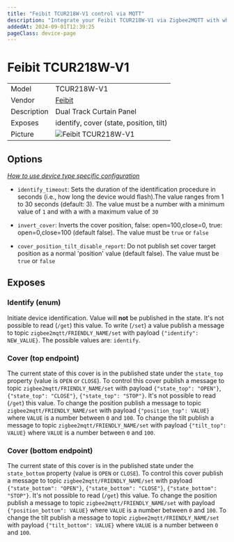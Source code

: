 ```yaml
---
title: "Feibit TCUR218W-V1 control via MQTT"
description: "Integrate your Feibit TCUR218W-V1 via Zigbee2MQTT with whatever smart home infrastructure you are using without the vendor's bridge or gateway."
addedAt: 2024-09-01T12:39:25
pageClass: device-page
---
```


<!-- !!!! -->
<!-- ATTENTION: This file is auto-generated through docgen! -->
<!-- You can only edit the "Notes"-Section between the two comment lines "Notes BEGIN" and "Notes END". -->
<!-- Do not use h1 or h2 heading within "## Notes"-Section. -->
<!-- !!!! -->

# Feibit TCUR218W-V1

|     |     |
|-----|-----|
| Model | TCUR218W-V1  |
| Vendor  | [Feibit](/supported-devices/#v=Feibit)  |
| Description | Dual Track Curtain Panel |
| Exposes | identify, cover (state, position, tilt) |
| Picture | ![Feibit TCUR218W-V1](https://www.zigbee2mqtt.io/images/devices/TCUR218W-V1.png) |


<!-- Notes BEGIN: You can edit here. Add "## Notes" headline if not already present. -->


<!-- Notes END: Do not edit below this line -->



## Options
*[How to use device type specific configuration](../guide/configuration/devices-groups.md#specific-device-options)*

* `identify_timeout`: Sets the duration of the identification procedure in seconds (i.e., how long the device would flash).The value ranges from 1 to 30 seconds (default: 3). The value must be a number with a minimum value of `1` and with a with a maximum value of `30`

* `invert_cover`: Inverts the cover position, false: open=100,close=0, true: open=0,close=100 (default false). The value must be `true` or `false`

* `cover_position_tilt_disable_report`: Do not publish set cover target position as a normal 'position' value (default false). The value must be `true` or `false`


## Exposes

### Identify (enum)
Initiate device identification.
Value will **not** be published in the state.
It's not possible to read (`/get`) this value.
To write (`/set`) a value publish a message to topic `zigbee2mqtt/FRIENDLY_NAME/set` with payload `{"identify": NEW_VALUE}`.
The possible values are: `identify`.

### Cover (top endpoint)
The current state of this cover is in the published state under the `state_top` property (value is `OPEN` or `CLOSE`).
To control this cover publish a message to topic `zigbee2mqtt/FRIENDLY_NAME/set` with payload `{"state_top": "OPEN"}`, `{"state_top": "CLOSE"}`, `{"state_top": "STOP"}`.
It's not possible to read (`/get`) this value.
To change the position publish a message to topic `zigbee2mqtt/FRIENDLY_NAME/set` with payload `{"position_top": VALUE}` where `VALUE` is a number between `0` and `100`.
To change the tilt publish a message to topic `zigbee2mqtt/FRIENDLY_NAME/set` with payload `{"tilt_top": VALUE}` where `VALUE` is a number between `0` and `100`.

### Cover (bottom endpoint)
The current state of this cover is in the published state under the `state_bottom` property (value is `OPEN` or `CLOSE`).
To control this cover publish a message to topic `zigbee2mqtt/FRIENDLY_NAME/set` with payload `{"state_bottom": "OPEN"}`, `{"state_bottom": "CLOSE"}`, `{"state_bottom": "STOP"}`.
It's not possible to read (`/get`) this value.
To change the position publish a message to topic `zigbee2mqtt/FRIENDLY_NAME/set` with payload `{"position_bottom": VALUE}` where `VALUE` is a number between `0` and `100`.
To change the tilt publish a message to topic `zigbee2mqtt/FRIENDLY_NAME/set` with payload `{"tilt_bottom": VALUE}` where `VALUE` is a number between `0` and `100`.

